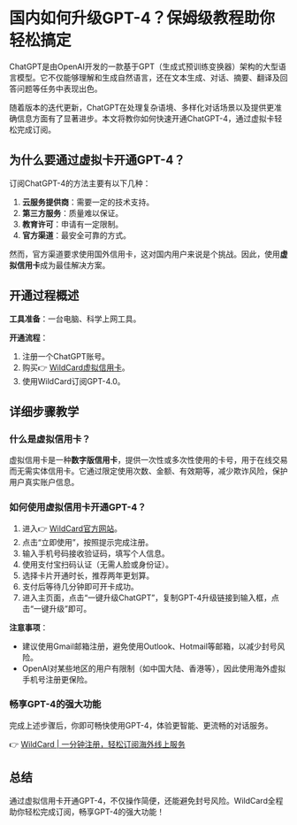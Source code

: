 # 国内如何升级GPT-4？保姆级教程助你轻松搞定

ChatGPT是由OpenAI开发的一款基于GPT（生成式预训练变换器）架构的大型语言模型。它不仅能够理解和生成自然语言，还在文本生成、对话、摘要、翻译及回答问题等任务中表现出色。

随着版本的迭代更新，ChatGPT在处理复杂语境、多样化对话场景以及提供更准确信息方面有了显著进步。本文将教你如何快速开通ChatGPT-4，通过虚拟卡轻松完成订阅。

## 为什么要通过虚拟卡开通GPT-4？

订阅ChatGPT-4的方法主要有以下几种：
1. **云服务提供商**：需要一定的技术支持。
2. **第三方服务**：质量难以保证。
3. **教育许可**：申请有一定限制。
4. **官方渠道**：最安全可靠的方式。

然而，官方渠道要求使用国外信用卡，这对国内用户来说是个挑战。因此，使用**虚拟信用卡**成为最佳解决方案。

## 开通过程概述

**工具准备**：一台电脑、科学上网工具。

**开通流程**：
1. 注册一个ChatGPT账号。
2. 购买👉 [WildCard虚拟信用卡](https://bbtdd.com/WildCard)。
3. 使用WildCard订阅GPT-4.0。

## 详细步骤教学

### 什么是虚拟信用卡？

虚拟信用卡是一种**数字版信用卡**，提供一次性或多次性使用的卡号，用于在线交易而无需实体信用卡。它通过限定使用次数、金额、有效期等，减少欺诈风险，保护用户真实账户信息。

### 如何使用虚拟信用卡开通GPT-4？

1. 进入👉 [WildCard官方网站](https://bbtdd.com/WildCard)。
2. 点击“立即使用”，按照提示完成注册。
3. 输入手机号码接收验证码，填写个人信息。
4. 使用支付宝扫码认证（无需人脸或身份证）。
5. 选择卡片开通时长，推荐两年更划算。
6. 支付后等待几分钟即可开卡成功。
7. 进入主页面，点击“一键升级ChatGPT”，复制GPT-4升级链接到输入框，点击“一键升级”即可。

**注意事项**：
- 建议使用Gmail邮箱注册，避免使用Outlook、Hotmail等邮箱，以减少封号风险。
- OpenAI对某些地区的用户有限制（如中国大陆、香港等），因此使用海外虚拟手机号注册更保险。

### 畅享GPT-4的强大功能

完成上述步骤后，你即可畅快使用GPT-4，体验更智能、更流畅的对话服务。

👉 [WildCard | 一分钟注册，轻松订阅海外线上服务](https://bbtdd.com/WildCard)

## 总结

通过虚拟信用卡开通GPT-4，不仅操作简便，还能避免封号风险。WildCard全程助你轻松完成订阅，畅享GPT-4的强大功能！